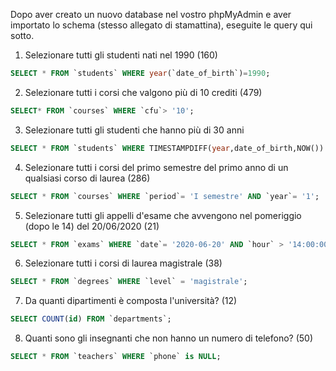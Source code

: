Dopo aver creato un nuovo database nel vostro phpMyAdmin e aver importato lo schema (stesso allegato di stamattina), eseguite le query qui sotto.


1. Selezionare tutti gli studenti nati nel 1990 (160)
```sql
SELECT * FROM `students` WHERE year(`date_of_birth`)=1990;
```

2. Selezionare tutti i corsi che valgono più di 10 crediti (479)
```sql
SELECT* FROM `courses` WHERE `cfu`> '10';
```

3. Selezionare tutti gli studenti che hanno più di 30 anni
```sql
SELECT * FROM `students` WHERE TIMESTAMPDIFF(year,date_of_birth,NOW()) >30;
```

4. Selezionare tutti i corsi del primo semestre del primo anno di un qualsiasi corso di laurea (286)
```sql
SELECT * FROM `courses` WHERE `period`= 'I semestre' AND `year`= '1';
```

5. Selezionare tutti gli appelli d'esame che avvengono nel pomeriggio (dopo le 14) del 20/06/2020 (21)
```sql
SELECT * FROM `exams` WHERE `date`= '2020-06-20' AND `hour` > '14:00:00';
```

6. Selezionare tutti i corsi di laurea magistrale (38)
```sql
SELECT * FROM `degrees` WHERE `level` = 'magistrale';
```

7. Da quanti dipartimenti è composta l'università? (12)
```sql
SELECT COUNT(id) FROM `departments`;
```

8. Quanti sono gli insegnanti che non hanno un numero di telefono? (50)
```sql
SELECT * FROM `teachers` WHERE `phone` is NULL;
```